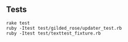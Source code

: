 ## Tests

```
rake test
ruby -Itest test/gilded_rose/updater_test.rb
ruby -Itest test/texttest_fixture.rb
```